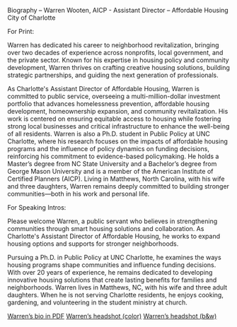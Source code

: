 Biography – Warren Wooten, AICP - Assistant Director – Affordable Housing City of Charlotte


For Print:


Warren has dedicated his career to neighborhood revitalization, bringing over two decades of experience across nonprofits, local government, and the private sector. Known for his expertise in housing policy and community development, Warren thrives on crafting creative housing solutions, building strategic partnerships, and guiding the next generation of professionals.

As Charlotte's Assistant Director of Affordable Housing, Warren is committed to public service, overseeing a multi-million-dollar investment portfolio that advances homelessness prevention, affordable housing development, homeownership expansion, and community revitalization. His work is centered on ensuring equitable access to housing while fostering strong local businesses and critical infrastructure to enhance the well-being of all residents.
Warren is also a Ph.D. student in Public Policy at UNC Charlotte, where his research focuses on the impacts of affordable housing programs and the influence of policy dynamics on funding decisions, reinforcing his commitment to evidence-based policymaking. He holds a Master’s degree from NC State University and a Bachelor’s degree from George Mason University and is a member of the American Institute of Certified Planners (AICP).
Living in Matthews, North Carolina, with his wife and three daughters, Warren remains deeply committed to building stronger communities—both in his work and personal life.


For Speaking Intros:


Please welcome Warren, a public servant who believes in strengthening communities through smart housing solutions and collaboration. As Charlotte's Assistant Director of Affordable Housing, he works to expand housing options and supports for stronger neighborhoods.

Pursuing a Ph.D. in Public Policy at UNC Charlotte, he examines the ways housing programs shape communities and influence funding decisions. With over 20 years of experience, he remains dedicated to developing innovative housing solutions that create lasting benefits for families and neighborhoods.
Warren lives in Matthews, NC, with his wife and three adult daughters. When he is not serving Charlotte residents, he enjoys cooking, gardening, and volunteering in the student ministry at church. 


[Warren’s bio in PDF](./contents/wooten_bio.pdf)
[Warren’s headshot (color)](./contents/headshot_wooten_color.jpeg)
[Warren’s headshot (b&w)](./contents/headshot_wooten_bw.jpeg)


